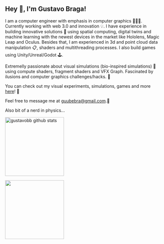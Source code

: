## Hey 👋, I'm Gustavo Braga!

I am a computer engineer with emphasis in computer graphics 👨🏽‍💻. Currently working with web 3.0 and innovation 💡. I have experience in building innovative solutions 📐 using spatial computing, digital twins and machine learning with the newest devices in the market like Hololens, Magic Leap and Oculus. Besides that, I am experienced in 3d and point cloud data manipulation 📋, shaders and multithreading processes. I also build games using Unity/Unreal/Godot 🕹.

Extremelly passionate about visual simulations (bio-inspired simulations) 🧬 using compute shaders, fragment shaders and VFX Graph. Fascinated by ilusions and computer graphics challenges/hacks. 📡

You can check out my visual experiments, simulations, games and more [here](https://gubebra.itch.io/)! 🚀

Feel free to message me at guubebra@gmail.com.📧

Also bit of a nerd in physics...

<a href="https://github.com/Gustavobb/github-readme-stats"><img align="center" src="https://github-readme-stats.vercel.app/api?username=Gustavobb&show_icons=true&include_all_commits=true&count_private=true&theme=react&hide_border=true&bg_color=1F222E&title_color=F85D7F&icon_color=F8D866" height="192px" alt="gustavobb github stats" /></a>

<a href="https://github.com/Gustavobb/github-readme-stats"><img align="center" src="https://github-readme-stats.vercel.app/api/top-langs/?username=Gustavobb&langs_count=8&layout=compact&theme=react&hide_border=true&bg_color=1F222E&title_color=F85D7F&icon_color=F8D866&hide=Jupyter%20Notebook" height="192px" /></a>
